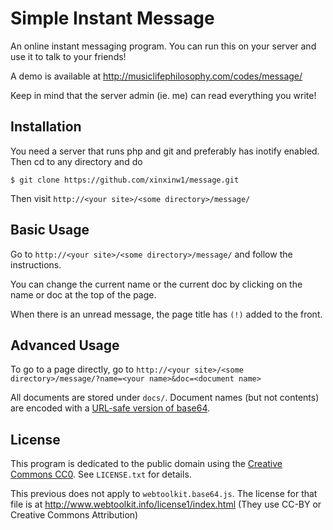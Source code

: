 # Simple Instant Message

An online instant messaging program. You can run this on your server and use it to talk to your friends!

A demo is available at http://musiclifephilosophy.com/codes/message/

Keep in mind that the server admin (ie. me) can read everything you write!

## Installation

You need a server that runs php and git and preferably has inotify enabled. Then cd to any directory and do

```
$ git clone https://github.com/xinxinw1/message.git
```

Then visit `http://<your site>/<some directory>/message/`

## Basic Usage

Go to `http://<your site>/<some directory>/message/` and follow the instructions.

You can change the current name or the current doc by clicking on the name or doc at the top of the page.

When there is an unread message, the page title has `(!)` added to the front.

## Advanced Usage

To go to a page directly, go to `http://<your site>/<some directory>/message/?name=<your name>&doc=<document name>`

All documents are stored under `docs/`. Document names (but not contents) are encoded with a [URL-safe version of base64](http://stackoverflow.com/questions/11449577/why-is-base64-encode-adding-a-slash-in-the-result).

## License

This program is dedicated to the public domain using the [Creative Commons CC0](http://creativecommons.org/publicdomain/zero/1.0/). See `LICENSE.txt` for details.

This previous does not apply to `webtoolkit.base64.js`. The license for that file is at http://www.webtoolkit.info/license1/index.html (They use CC-BY or Creative Commons Attribution)
